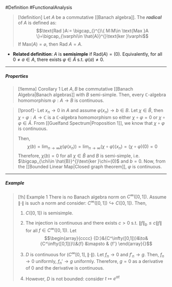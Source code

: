 #Definition #FunctionalAnalysis 
> [!definition]
> Let $A$ be a commutative [[Banach algebra]]. The ***radical*** of $A$ is defined as:
> $$\text{Rad }A:= \bigcap_{}^{}\{ M:M\in \text{Max }A \}=\bigcap_{\varphi\in \hat{A}}^{}\text{ker }\varphi$$
> If $\text{Max}(A)= \varnothing$, then $\text{Rad }A=A$.
- **Related definition**: $A$ is **semisimple** if $\text{Rad}(A)=(0)$. Equivalently, for all $0\neq a\in A$, there exists $\varphi\in \hat{A}$ s.t. $\varphi(a)\neq 0$.
---
##### Properties
> [!lemma] Corollary 1
> Let $A,B$ be commutative [[Banach Algebra|Banach algebras]] with $B$ semi-simple. Then, every $\mathbb{C}$-algebra homomorphism $\varphi:A\to B$ is continuous.

> [!proof]-
> Let $x_{n}\to {0}$ in $A$ and assume $\varphi(x_{n})\to b\in B$. Let $\chi\in \hat{B}$, then $\chi \circ\varphi:A\to \mathbb{C}$ is a $\mathbb{C}$-algebra homomorphism so either $\chi \circ\varphi=0$ or $\chi \circ\varphi\in \hat{A}$. From [[Guelfand Spectrum|Proposition 1]], we know that $\chi \circ\varphi$ is continuous.
> 
> Then, $$\chi(b)=\lim_{ n \to \infty } \chi(\varphi(x_{n}))=\lim_{ n \to \infty } (\chi \circ \varphi)(x_{n})=(\chi \circ \varphi)(0)=0$$Therefore, $\chi(b)=0$ for all $\chi\in \hat{B}$ and $B$ is semi-simple, i.e. $\bigcap_{\chi\in \hat{B}}^{}\text{ker }\chi=(0)$ and $b=0$. Now, from the [[Bounded Linear Map|Closed graph theorem]], $\varphi$ is continuous.
---
##### Example
> [!h] Example 1
> There is no Banach algebra norm on $C^\infty([0,1])$. Assume $\|\cdot\|$ is such a norm and consider: $C^\infty([0,1])\hookrightarrow C([0,1])$. Then, 
> 1. $C([0,1])$ is semisimple.
> 2. The injection is continuous and there exists $c>0$ s.t. $\left\| f \right\|_{b}\leq c\left\| f \right\|$ for all $f\in C^\infty([0,1])$.
> Let $$\begin{array}{cccc} {D:}&{C^\infty([0,1])}&\to&{C^\infty([0,1])}\\&{f} &\mapsto & {f'} \end{array}{}$$
> 3. $D$ is continuous for $(C^\infty[0,1],\|\cdot\|)$. Let $f_{n}\to {0}$ and $f'_{n}\to g$. Then, $f_{n}\to {0}$ uniformly, $f_{n}' \to g$ uniformly. Therefore, $g=0$ as a derivative of $0$ and the derivative is continuous.
>    
> 4. However, $D$ is not bounded: consider $t\mapsto e^{\alpha t}$
